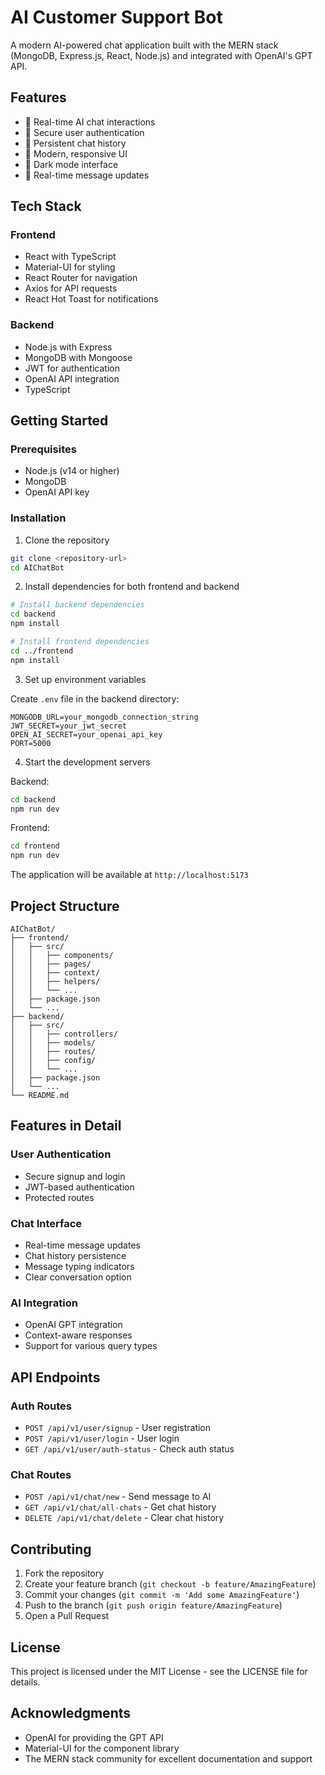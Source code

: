 # AI Customer Support Bot

A modern AI-powered chat application built with the MERN stack (MongoDB, Express.js, React, Node.js) and integrated with OpenAI's GPT API.

## Features

- 🤖 Real-time AI chat interactions
- 🔐 Secure user authentication
- 💾 Persistent chat history
- 🎨 Modern, responsive UI
- 🌙 Dark mode interface
- 🔄 Real-time message updates

## Tech Stack

### Frontend
- React with TypeScript
- Material-UI for styling
- React Router for navigation
- Axios for API requests
- React Hot Toast for notifications

### Backend
- Node.js with Express
- MongoDB with Mongoose
- JWT for authentication
- OpenAI API integration
- TypeScript

## Getting Started

### Prerequisites
- Node.js (v14 or higher)
- MongoDB
- OpenAI API key

### Installation

1. Clone the repository
```bash
git clone <repository-url>
cd AIChatBot
```

2. Install dependencies for both frontend and backend

```bash
# Install backend dependencies
cd backend
npm install

# Install frontend dependencies
cd ../frontend
npm install
```

3. Set up environment variables

Create `.env` file in the backend directory:
```env
MONGODB_URL=your_mongodb_connection_string
JWT_SECRET=your_jwt_secret
OPEN_AI_SECRET=your_openai_api_key
PORT=5000
```

4. Start the development servers

Backend:
```bash
cd backend
npm run dev
```

Frontend:
```bash
cd frontend
npm run dev
```

The application will be available at `http://localhost:5173`

## Project Structure

```
AIChatBot/
├── frontend/
│   ├── src/
│   │   ├── components/
│   │   ├── pages/
│   │   ├── context/
│   │   ├── helpers/
│   │   └── ...
│   ├── package.json
│   └── ...
├── backend/
│   ├── src/
│   │   ├── controllers/
│   │   ├── models/
│   │   ├── routes/
│   │   ├── config/
│   │   └── ...
│   ├── package.json
│   └── ...
└── README.md
```

## Features in Detail

### User Authentication
- Secure signup and login
- JWT-based authentication
- Protected routes

### Chat Interface
- Real-time message updates
- Chat history persistence
- Message typing indicators
- Clear conversation option

### AI Integration
- OpenAI GPT integration
- Context-aware responses
- Support for various query types

## API Endpoints

### Auth Routes
- `POST /api/v1/user/signup` - User registration
- `POST /api/v1/user/login` - User login
- `GET /api/v1/user/auth-status` - Check auth status

### Chat Routes
- `POST /api/v1/chat/new` - Send message to AI
- `GET /api/v1/chat/all-chats` - Get chat history
- `DELETE /api/v1/chat/delete` - Clear chat history

## Contributing

1. Fork the repository
2. Create your feature branch (`git checkout -b feature/AmazingFeature`)
3. Commit your changes (`git commit -m 'Add some AmazingFeature'`)
4. Push to the branch (`git push origin feature/AmazingFeature`)
5. Open a Pull Request

## License

This project is licensed under the MIT License - see the LICENSE file for details.

## Acknowledgments

- OpenAI for providing the GPT API
- Material-UI for the component library
- The MERN stack community for excellent documentation and support